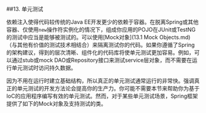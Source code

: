##13. 单元测试

依赖注入使得代码较传统的Java EE开发更少的依赖于容器。在脱离Spring或其他容器、仅使用`new`操作符实例化的情况下，组成你应用的POJO在JUnit或TestNG的测试中应当是能够被测试的。可以使用[Mock对象](13.1 Mock Objects.md)（与其他有价值的测试技术相结合）来隔离测试你的代码。如果你遵循了Spring的架构建议，得到的层次清晰、组件化的代码库将使单元测试更加容易。例如，可以通过stub或mock DAO或Repository接口来测试service层对象，而不需要在运行单元测试时访问持久数据。

因为不用在运行时建立基础结构，所以真正的单元测试通常运行的非常快。强调真正的单元测试的开发方法论会提高你的生产力。你可能不需要本节来帮助你为基于IoC的应用程序编写有效的单元测试。然而，对于某些单元测试场景，Spring框架提供了如下的Mock对象及支持测试的类。


